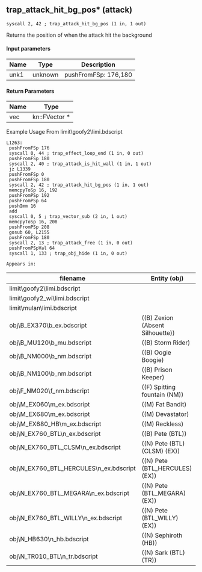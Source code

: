 ## trap_attack_hit_bg_pos* (attack)

`syscall 2, 42 ; trap_attack_hit_bg_pos (1 in, 1 out)`

Returns the position of when the attack hit the background

#### Input parameters
| Name | Type | Description
|------|------|------------
| unk1   | unknown   | pushFromFSp: 176,180


#### Return Parameters
| Name | Type
|------|-----
| vec   | kn::FVector *   
Example Usage From limit\goofy2\limi.bdscript
```plaintext
L1263:
 pushFromFSp 176
 syscall 0, 44 ; trap_effect_loop_end (1 in, 0 out)
 pushFromFSp 180
 syscall 2, 40 ; trap_attack_is_hit_wall (1 in, 1 out)
 jz L1339
 pushFromFSp 0
 pushFromFSp 180
 syscall 2, 42 ; trap_attack_hit_bg_pos (1 in, 1 out)
 memcpyToSp 16, 192
 pushFromPSp 192
 pushFromPSp 64
 pushImm 16
 add 
 syscall 0, 5 ; trap_vector_sub (2 in, 1 out)
 memcpyToSp 16, 208
 pushFromPSp 208
 gosub 60, L2155
 pushFromFSp 180
 syscall 2, 13 ; trap_attack_free (1 in, 0 out)
 pushFromPSpVal 64
 syscall 1, 133 ; trap_obj_hide (1 in, 0 out)
```





	Appears in:
| filename | Entity (obj)
|----------|-------------
| limit\goofy2\limi.bdscript       |           
| limit\goofy2_wi\limi.bdscript       |           
| limit\mulan\limi.bdscript       |           
| obj\B_EX370\b_ex.bdscript       | ((B) Zexion (Absent Silhouette))          
| obj\B_MU120\b_mu.bdscript       | ((B) Storm Rider)          
| obj\B_NM000\b_nm.bdscript       | ((B) Oogie Boogie)          
| obj\B_NM100\b_nm.bdscript       | ((B) Prison Keeper)          
| obj\F_NM020\f_nm.bdscript       | ((F) Spitting fountain (NM))          
| obj\M_EX060\m_ex.bdscript       | ((M) Fat Bandit)          
| obj\M_EX680\m_ex.bdscript       | ((M) Devastator)          
| obj\M_EX680_HB\m_ex.bdscript       | ((M) Reckless)          
| obj\N_EX760_BTL\n_ex.bdscript       | ((B) Pete (BTL))          
| obj\N_EX760_BTL_CLSM\n_ex.bdscript       | ((N) Pete (BTL) (CLSM) (EX))          
| obj\N_EX760_BTL_HERCULES\n_ex.bdscript       | ((N) Pete (BTL_HERCULES) (EX))          
| obj\N_EX760_BTL_MEGARA\n_ex.bdscript       | ((N) Pete (BTL_MEGARA) (EX))          
| obj\N_EX760_BTL_WILLY\n_ex.bdscript       | ((N) Pete (BTL_WILLY) (EX))          
| obj\N_HB630\n_hb.bdscript       | ((N) Sephiroth (HB))          
| obj\N_TR010_BTL\n_tr.bdscript       | ((N) Sark (BTL) (TR))          



